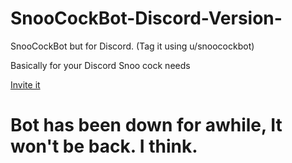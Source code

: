 # SnooCockBot-Discord-Version-
SnooCockBot but for Discord. (Tag it using u/snoocockbot)

Basically for your Discord Snoo cock needs

[Invite it](https://discord.com/api/oauth2/authorize?client_id=836728250158809149&permissions=2147551232&redirect_uri=https%3A%2F%2Fdeltara3.github.io&scope=bot)


# Bot has been down for awhile, It won't be back. I think.
